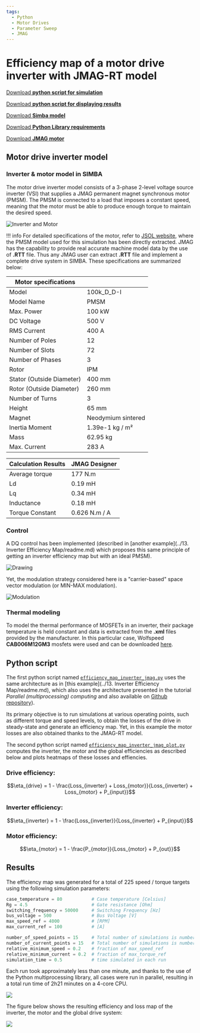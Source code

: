 ```yaml
---
tags:
  - Python
  - Motor Drives
  - Parameter Sweep
  - JMAG
---
```


# Efficiency map of a motor drive inverter with JMAG-RT model

[Download **python script for simulation**](efficiency_map_inverter_jmag.py)

[Download **python script for displaying results**](efficiency_map_inverter_jmag_plot.py)

[Download **Simba model**](efficiency_map_inverter_jmag.jsimba)

[Download **Python Library requirements**](requirements.txt)

[Download **JMAG motor**](100k_D_D_I-.rtt)


## Motor drive inverter model

### Inverter & motor model in SIMBA

The motor drive inverter model consists of a 3-phase 2-level voltage source inverter (VSI) that supplies a JMAG permanent magnet synchronous motor (PMSM). The PMSM is connected to a load that imposes a constant speed, meaning that the motor must be able to produce enough torque to maintain the desired speed.

![Inverter and Motor](fig/inverter_motor.png)

!!! info
    For detailed specifications of the motor, refer to [JSOL website](https://www.jmag-international.com/modellibrary/032/), where the PMSM model used for this simulation has been directly extracted. JMAG has the capability to provide real accurate machine model data by the use of **.RTT** file. Thus any JMAG user can extract **.RTT** file and implement a complete drive system in SIMBA. These specifications are summarized below:

| Motor specifications | |
|---|---|
| Model | 100k_D_D-I |
| Model Name | PMSM |
| Max. Power | 100 kW |
| DC Voltage | 500 V |
| RMS Current | 400 A |
| Number of Poles | 12 |
| Number of Slots | 72 |
| Number of Phases | 3 |
| Rotor | IPM |
| Stator (Outside Diameter) | 400 mm |
| Rotor (Outside Diameter) | 260 mm |
| Number of Turns | 3 |
| Height | 65 mm |
| Magnet | Neodymium sintered |
| Inertia Moment | 1.39e-1 kg / m² |
| Mass | 62.95 kg |
| Max. Current | 283 A |


| Calculation Results | JMAG Designer |
|---|---|
| Average torque | 177 N.m |
| Ld | 0.19 mH |
| Lq | 0.34 mH |
| Inductance | 0.18 mH |
| Torque Constant | 0.626 N.m / A |






### Control

A DQ control has been implemented (described in [another example](../13. Inverter Efficiency Map/readme.md) which proposes this same principle of getting an inverter efficiency map but with an ideal PMSM).

![Drawing](fig/drawing.png)

Yet, the modulation strategy considered here is a "carrier-based" space vector modulation (or MIN-MAX modulation).

![Modulation](fig/mod.png)

### Thermal modeling

To model the thermal performance of MOSFETs in an inverter, their package temperature is held constant and data is extracted from the **.xml** files provided by the manufacturer. In this particular case, Wolfspeed **CAB006M12GM3** mosfets were used and can be downloaded [here](https://assets.wolfspeed.com/uploads/2023/05/Wolfspeed_CAB006M12GM3_data_sheet.pdf).


## Python script

The first python script named [`efficiency_map_inverter_jmag.py`](efficiency_map_inverter_jmag.py) uses the same architecture as in [this example](../13. Inverter Efficiency Map/readme.md), which also uses the architecture presented in the tutorial *Parallel (multiprocessing) computing* and also available on [Github repository](https://github.com/aesim-tech/simba-python-examples/tree/main/05.%20Parallel%20Parameter%20Sweep)).

Its primary objective is to run simulations at various operating points, such as different torque and speed levels, to obtain the losses of the drive in steady-state and generate an efficiency map. Yet, in this example the motor losses are also obtained thanks to the JMAG-RT model.

The second python script named [`efficiency_map_inverter_jmag_plot.py`](efficiency_map_inverter_jmag_plot.py) computes the inverter, the motor and the global efficiencies as described below and plots heatmaps of these losses and effiencies.


### Drive efficiency:

$$\eta_{drive} = 1 - \frac{Loss_{inverter} + Loss_{motor}}{Loss_{inverter} + Loss_{motor} + P_{input}}$$


### Inverter efficiency:

$$\eta_{inverter} = 1 - \frac{Loss_{inverter}}{Loss_{inverter} + P_{input}}$$


### Motor efficiency:

$$\eta_{motor} = 1 - \frac{P_{motor}}{Loss_{motor} + P_{out}}$$


## Results

The efficiency map was generated for a total of 225 speed / torque targets using the following simulation parameters: 

```py
case_temperature = 80           # Case temperature [Celsius]
Rg = 4.5                        # Gate resistance [Ohm]
switching_frequency = 50000     # Switching Frequency [Hz]
bus_voltage = 500               # Bus Voltage [V]
max_speed_ref = 4000            # [RPM]
max_current_ref = 100           # [A]

number_of_speed_points = 15     # Total number of simulations is number_of_speed_points * number_of_current_points
number_of_current_points = 15   # Total number of simulations is number_of_speed_points * number_of_current_points
relative_minimum_speed = 0.2    # fraction of max_speed_ref
relative_minimum_current = 0.2  # fraction of max_torque_ref
simulation_time = 0.5           # time simulated in each run
```
Each run took approximately less than one minute, and thanks to the use of the Python multiprocessing library, all cases were run in parallel, resulting in a total run time of 2h21 minutes on a 4-core CPU. 

![](fig/progress_bar.png)

The figure below shows the resulting efficiency and loss map of the inverter, the motor and the global drive system:

![](fig/efficiency_map_225points.png)
